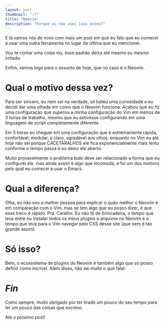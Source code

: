 ```yaml
---
layout: post
thumbnail: ":)"
title: "Neovim"
description: "Porque eu não usei isso antes?"
---
```

<p>E lá vamos nós de novo com mais um post em que eu falo que eu comecei a usar
uma outra ferramenta no lugar da última que eu mencionei.</p>

<p>Vou te contar uma coisa viu, esse padrão deixa até mesmo eu mesmo irritado.</p>

<p>Enfim, vamos logo para o assunto de hoje, que no caso é o Neovim.</p>

<h1>Qual o motivo dessa vez?</h1>

<p>Para ser sincero, eu nem sei na verdade, só bateu uma curiosidade e eu decidi
dar uma olhada em como que o Neovim funciona. Acabou que eu fiz uma
configuração que superou a minha configuração do Vim em menos de 3 horas de
trabalho, mesmo que eu estivesse configurando em uma linguagem de script
completamente diferente.</p>

<p>Em 3 horas eu cheguei em uma configuração que é extremamente rápida, confortável,
modular, e claro, agradável aos olhos, enquanto no Vim eu até hoje não sei
porque CACETARALHOS ele fica exponencialmente mais lento conforme o tempo passa
e eu deixo ele aberto.</p>

<p>Muito provavelmente o problema todo deve ser relacionado a forma
que eu configurei ele, mas ainda assim é algo que incomoda, e foi um dos
motivos pelo qual eu comecei a usar o Emacs.</p>

<h1>Qual a diferença?</h1>

<p>Olha, eu não sou a melhor pessoa para explicar o quão melhor o Neovim é em
comparação com o Vim, mas se tem algo que eu posso dizer, é que esse treco é
rápido. Pra. Caralho. Eu não tô de brincadeira, o tempo que leva entre eu
instalar todos os meus plugins e arquivos no Neovim é o tempo que leva para o
Vim navegar pelo CSS desse site (que nem é tão grande assim).</p>

<h1>Só isso?</h1>

<p>Bem, o ecossistema de plugins do Neovim é também algo que só
posso definir como incrível. Além disso, não sei muito o que falar.</p>

<h1><em>Fin</em></h1>

<p>Como sempre, muito obrigado por ter tirado um pouco do seu tempo para ler um
pouco das coisas que escrevo.</p>

<p>Até o próximo post!</p>
